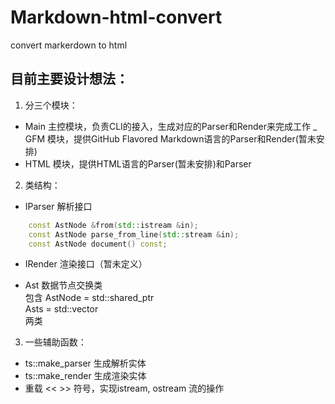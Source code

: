 # Markdown-html-convert
convert markerdown to html

## 目前主要设计想法：
1. 分三个模块：
- Main 主控模块，负责CLI的接入，生成对应的Parser和Render来完成工作
_ GFM 模块，提供GitHub Flavored Markdown语言的Parser和Render(暂未安排)
- HTML 模块，提供HTML语言的Parser(暂未安排)和Parser

2. 类结构：
- IParser 解析接口
```c++    
    const AstNode &from(std::istream &in);
    const AstNode parse_from_line(std::stream &in);
    const AstNode document() const;
```

- IRender 渲染接口（暂未定义）

- Ast 数据节点交换类  
  包含 AstNode = std::shared_ptr<Ast>  
       Asts = std::vector<AstNode>  
  两类

3. 一些辅助函数：
- ts::make_parser 生成解析实体
- ts::make_render 生成渲染实体
- 重载 << >> 符号，实现istream, ostream 流的操作